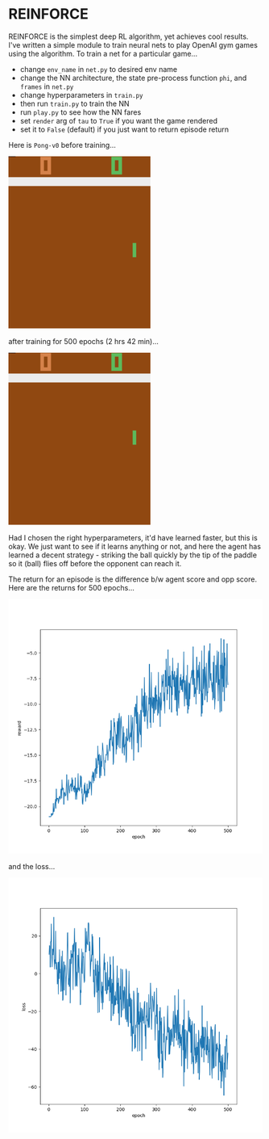 # REINFORCE


REINFORCE is the simplest deep RL algorithm, yet achieves cool results. I've written a simple module to train neural nets to play OpenAI gym games using the algorithm. To train a net for a particular game...

- change `env_name` in `net.py` to desired env name
- change the NN architecture, the state pre-process function `phi`, and `frames` in `net.py`
- change hyperparameters in `train.py`
- then run `train.py` to train the NN
- run `play.py` to see how the NN fares
- set `render` arg of `tau` to `True` if you want the game rendered
- set it to `False` (default) if you just want to return episode return

Here is `Pong-v0` before training...

![](pi_before.gif)

after training for 500 epochs (2 hrs 42 min)...

![](pi_after.gif)

Had I chosen the right hyperparameters, it'd have learned faster, but this is okay. We just want to see if it learns anything or not, and here the agent has learned a decent strategy - striking the ball quickly by the tip of the paddle so it (ball) flies off before the opponent can reach it.

The return for an episode is the difference b/w agent score and opp score. Here are the returns for 500 epochs...

![](rewards.png)

and the loss...

![](losses.png)
